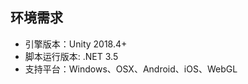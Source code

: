 <!-- docs/requires.md -->

## 环境需求

- 引擎版本：Unity 2018.4+
- 脚本运行版本: .NET 3.5
- 支持平台：Windows、OSX、Android、iOS、WebGL